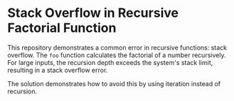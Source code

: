 # Stack Overflow in Recursive Factorial Function

This repository demonstrates a common error in recursive functions: stack overflow.  The `foo` function calculates the factorial of a number recursively.  For large inputs, the recursion depth exceeds the system's stack limit, resulting in a stack overflow error.

The solution demonstrates how to avoid this by using iteration instead of recursion.
